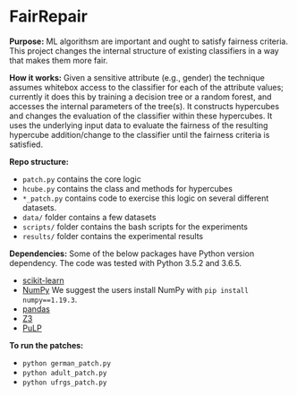 # FairRepair

**Purpose:**
ML algorithsm are important and ought to satisfy fairness criteria. This project changes the internal structure of existing classifiers in a way that makes them more fair.

**How it works:**
Given a sensitive attribute (e.g., gender) the technique assumes whitebox access to the classifier for each of the attribute values; currently it does this by training a decision tree or a random forest, and accesses the internal parameters of the tree(s). It constructs hypercubes and changes the evaluation of the classifier within these hypercubes. It uses the underlying input data to evaluate the fairness of the resulting hypercube addition/change to the classifier until the fairness criteria is satisfied.

**Repo structure:**

- `patch.py` contains the core logic
- `hcube.py` contains the class and methods for hypercubes
- `*_patch.py` contains code to exercise this logic on several different datasets.
- `data/` folder contains a few datasets
- `scripts/` folder contains the bash scripts for the experiments
- `results/` folder contains the experimental results

**Dependencies:** Some of the below packages have Python version dependency. The code was tested with Python 3.5.2 and 3.6.5. 

- [scikit-learn](https://scikit-learn.org/stable/)
- [NumPy](https://numpy.org/) We suggest the users install NumPy with ```pip install numpy==1.19.3```.
- [pandas](https://pandas.pydata.org/)
- [Z3](https://github.com/Z3Prover/z3)
- [PuLP](https://pypi.org/project/PuLP/)

**To run the patches:**

- `python german_patch.py`
- `python adult_patch.py`
- `python ufrgs_patch.py`
